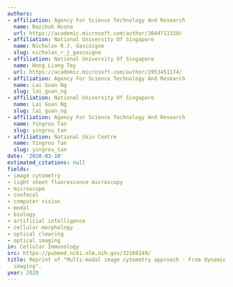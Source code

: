 ```yaml
---
authors:
- affiliation: Agency For Science Technology And Research
  name: Nazihah Husna
  url: https://academic.microsoft.com/author/3044711319/
- affiliation: National University Of Singapore
  name: Nicholas R.J. Gascoigne
  slug: nicholas_r_j_gascoigne
- affiliation: National University Of Singapore
  name: Hong Liang Tey
  url: https://academic.microsoft.com/author/2953451174/
- affiliation: Agency For Science Technology And Research
  name: Lai Guan Ng
  slug: lai_guan_ng
- affiliation: National University Of Singapore
  name: Lai Guan Ng
  slug: lai_guan_ng
- affiliation: Agency For Science Technology And Research
  name: Yingrou Tan
  slug: yingrou_tan
- affiliation: National Skin Centre
  name: Yingrou Tan
  slug: yingrou_tan
date: '2020-03-10'
estimated_citations: null
fields:
- image cytometry
- light sheet fluorescence microscopy
- microscope
- confocal
- computer vision
- modal
- biology
- artificial intelligence
- cellular morphology
- optical clearing
- optical imaging
in: Cellular Immunology
src: https://pubmed.ncbi.nlm.nih.gov/32169249/
title: Reprint of "Multi-modal image cytometry approach - From dynamic to whole organ
  imaging".
year: 2020
---
```

